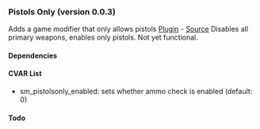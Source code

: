 ### Pistols Only (version 0.0.3)
Adds a game modifier that only allows pistols
[Plugin](plugins/pistolsonly.smx?raw=true) - [Source](scripting/pistolsonly.sp)
Disables all primary weapons, enables only pistols. Not yet functional.
#### Dependencies
#### CVAR List
 * sm_pistolsonly_enabled: sets whether ammo check is enabled (default: 0)
#### Todo
